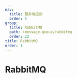 ```yaml
---
nav:
  title: 服务端应用
  order: 5
group:
  title: RabbitMQ
  path: /message-queue/rabbitmq
  order: 22
title: RabbitMQ
order: 1
---
```


# RabbitMQ
